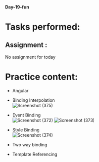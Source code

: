 #### Day-19-fun
# Tasks performed:

## Assignment :
No assignment for today

# Practice content:
- Angular 
- Binding Interpolation <br>
  ![Screenshot (375)](https://user-images.githubusercontent.com/49369387/160453393-15d4d1e3-70d7-4dea-814e-d6f0525fead5.png)

- Event Binding <br>
  ![Screenshot (372)](https://user-images.githubusercontent.com/49369387/160453378-18c82038-6431-4a2f-a507-ac0fcc93e31a.png)
  ![Screenshot (373)](https://user-images.githubusercontent.com/49369387/160453389-93edd859-f31b-4b71-9ba5-1f3ea2291c7a.png)
  
- Style Binding <br>
  ![Screenshot (374)](https://user-images.githubusercontent.com/49369387/160453392-c4b49fa7-796f-45ed-9975-7272855f9e16.png)
  
- Two way binding
- Template Referencing